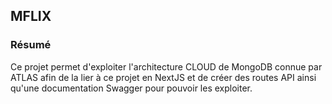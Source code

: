 ## MFLIX
### Résumé 
Ce projet permet d'exploiter l'architecture CLOUD de MongoDB connue par ATLAS afin de la lier
à ce projet en NextJS et de créer des routes API ainsi qu'une documentation Swagger pour pouvoir les exploiter.
